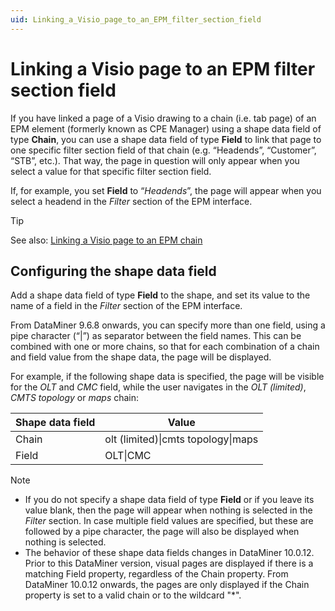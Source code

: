 ```yaml
---
uid: Linking_a_Visio_page_to_an_EPM_filter_section_field
---
```


# Linking a Visio page to an EPM filter section field

If you have linked a page of a Visio drawing to a chain (i.e. tab page) of an EPM element (formerly known as CPE Manager) using a shape data field of type **Chain**, you can use a shape data field of type **Field** to link that page to one specific filter section field of that chain (e.g. “Headends”, “Customer”, “STB”, etc.). That way, the page in question will only appear when you select a value for that specific filter section field.

If, for example, you set **Field** to “*Headends*”, the page will appear when you select a headend in the *Filter* section of the EPM interface.

> [!TIP]
> See also:
> [Linking a Visio page to an EPM chain](xref:Linking_a_Visio_page_to_an_EPM_chain)

## Configuring the shape data field

Add a shape data field of type **Field** to the shape, and set its value to the name of a field in the *Filter* section of the EPM interface.

From DataMiner 9.6.8 onwards, you can specify more than one field, using a pipe character (“\|”) as separator between the field names. This can be combined with one or more chains, so that for each combination of a chain and field value from the shape data, the page will be displayed.

For example, if the following shape data is specified, the page will be visible for the *OLT* and *CMC* field, while the user navigates in the *OLT (limited)*, *CMTS topology* or *maps* chain:

| Shape data field | Value                              |
|------------------|------------------------------------|
| Chain            | olt (limited)\|cmts topology\|maps |
| Field            | OLT\|CMC                           |

> [!NOTE]
> - If you do not specify a shape data field of type **Field** or if you leave its value blank, then the page will appear when nothing is selected in the *Filter* section. In case multiple field values are specified, but these are followed by a pipe character, the page will also be displayed when nothing is selected.
> - The behavior of these shape data fields changes in DataMiner 10.0.12. Prior to this DataMiner version, visual pages are displayed if there is a matching Field property, regardless of the Chain property. From DataMiner 10.0.12 onwards, the pages are only displayed if the Chain property is set to a valid chain or to the wildcard "\*".
>
